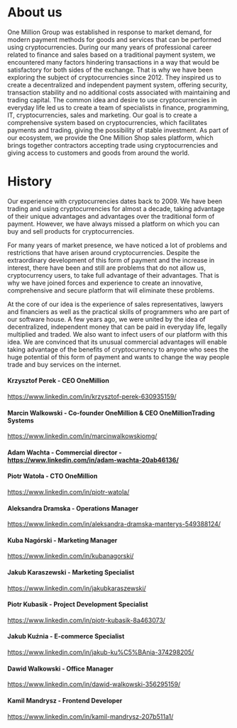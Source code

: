 # About us

One Million Group was established in response to market demand, for modern payment methods for goods and services that can be performed using cryptocurrencies. During our many years of professional career related to finance and sales based on a traditional payment system, we encountered many factors hindering transactions in a way that would be satisfactory for both sides of the exchange. That is why we have been exploring the subject of cryptocurrencies since 2012. They inspired us to create a decentralized and independent payment system, offering security, transaction stability and no additional costs associated with maintaining and trading capital. The common idea and desire to use cryptocurrencies in everyday life led us to create a team of specialists in finance, programming, IT, cryptocurrencies, sales and marketing. Our goal is to create a comprehensive system based on cryptocurrencies, which facilitates payments and trading, giving the possibility of stable investment. As part of our ecosystem, we provide the One Million Shop sales platform, which brings together contractors accepting trade using cryptocurrencies and giving access to customers and goods from around the world.

# History

Our experience with cryptocurrencies dates back to 2009. We have been trading and using cryptocurrencies for almost a decade, taking advantage of their unique advantages and advantages over the traditional form of payment. However, we have always missed a platform on which you can buy and sell products for cryptocurrencies.

For many years of market presence, we have noticed a lot of problems and restrictions that have arisen around cryptocurrencies. Despite the extraordinary development of this form of payment and the increase in interest, there have been and still are problems that do not allow us, cryptocurrency users, to take full advantage of their advantages. That is why we have joined forces and experience to create an innovative, comprehensive and secure platform that will eliminate these problems.

At the core of our idea is the experience of sales representatives, lawyers and financiers as well as the practical skills of programmers who are part of our software house. A few years ago, we were united by the idea of ​​decentralized, independent money that can be paid in everyday life, legally multiplied and traded. We also want to infect users of our platform with this idea. We are convinced that its unusual commercial advantages will enable
taking advantage of the benefits of cryptocurrency to anyone who sees the huge potential of this form of payment and wants to change the way people trade and buy services on the internet.

#### Krzysztof Perek - CEO OneMillion
https://www.linkedin.com/in/krzysztof-perek-630935159/

#### Marcin Walkowski - Co-founder OneMillion & CEO OneMillionTrading Systems
https://www.linkedin.com/in/marcinwalkowskiomg/

#### Adam Wachta - Commercial director - https://www.linkedin.com/in/adam-wachta-20ab46136/

#### Piotr Watoła - CTO OneMillion
https://www.linkedin.com/in/piotr-watola/

#### Aleksandra Dramska - Operations Manager
https://www.linkedin.com/in/aleksandra-dramska-manterys-549388124/

#### Kuba Nagórski - Marketing Manager
https://www.linkedin.com/in/kubanagorski/

#### Jakub Karaszewski - Marketing Specialist
https://www.linkedin.com/in/jakubkaraszewski/

#### Piotr Kubasik - Project Development Specialist
https://www.linkedin.com/in/piotr-kubasik-8a463073/

#### Jakub Kuźnia - E-commerce Specialist
https://www.linkedin.com/in/jakub-ku%C5%BAnia-374298205/

#### Dawid Walkowski - Office Manager
https://www.linkedin.com/in/dawid-walkowski-356295159/

#### Kamil Mandrysz - Frontend Developer
https://www.linkedin.com/in/kamil-mandrysz-207b511a1/

